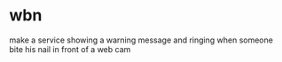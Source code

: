 # wbn
make a service showing a warning message and ringing when someone bite his nail in front of a web cam
